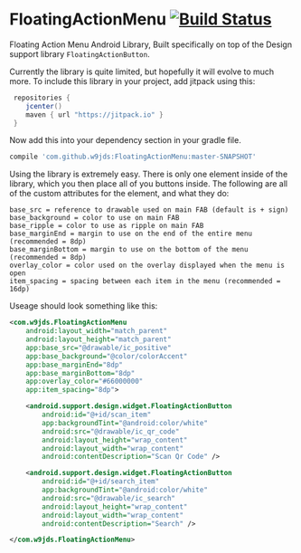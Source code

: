 # FloatingActionMenu [![Build Status](https://travis-ci.com/w9jds/FloatingActionMenu.svg?token=1b4pt5U1oA46nUYTBosj&branch=master)](https://travis-ci.com/w9jds/FloatingActionMenu)

Floating Action Menu Android Library, Built specifically on top of the Design support library `FloatingActionButton`.

Currently the library is quite limited, but hopefully it will evolve to much more. To include this library in your project, add jitpack using this:

``` gradle
 repositories {
    jcenter()
    maven { url "https://jitpack.io" }
 }
 ```

Now add this into your dependency section in your gradle file.

``` gradle
compile 'com.github.w9jds:FloatingActionMenu:master-SNAPSHOT'
```

Using the library is extremely easy. There is only one element inside of the library, which you then place all of you buttons inside. The following are all of the custom attributes for the element, and what they do:

```
base_src = reference to drawable used on main FAB (default is + sign)
base_background = color to use on main FAB
base_ripple = color to use as ripple on main FAB
base_marginEnd = margin to use on the end of the entire menu (recommended = 8dp)
base_marginBottom = margin to use on the bottom of the menu (recommended = 8dp)
overlay_color = color used on the overlay displayed when the menu is open
item_spacing = spacing between each item in the menu (recommended = 16dp)
```

Useage should look something like this:

``` xml
<com.w9jds.FloatingActionMenu
    android:layout_width="match_parent"
    android:layout_height="match_parent"
    app:base_src="@drawable/ic_positive"
    app:base_background="@color/colorAccent"
    app:base_marginEnd="8dp"
    app:base_marginBottom="8dp"
    app:overlay_color="#66000000"
    app:item_spacing="8dp">

    <android.support.design.widget.FloatingActionButton
        android:id="@+id/scan_item"
        app:backgroundTint="@android:color/white"
        android:src="@drawable/ic_qr_code"
        android:layout_height="wrap_content"
        android:layout_width="wrap_content"
        android:contentDescription="Scan Qr Code" />

    <android.support.design.widget.FloatingActionButton
        android:id="@+id/search_item"
        app:backgroundTint="@android:color/white"
        android:src="@drawable/ic_search"
        android:layout_height="wrap_content"
        android:layout_width="wrap_content"
        android:contentDescription="Search" />

</com.w9jds.FloatingActionMenu>
```
